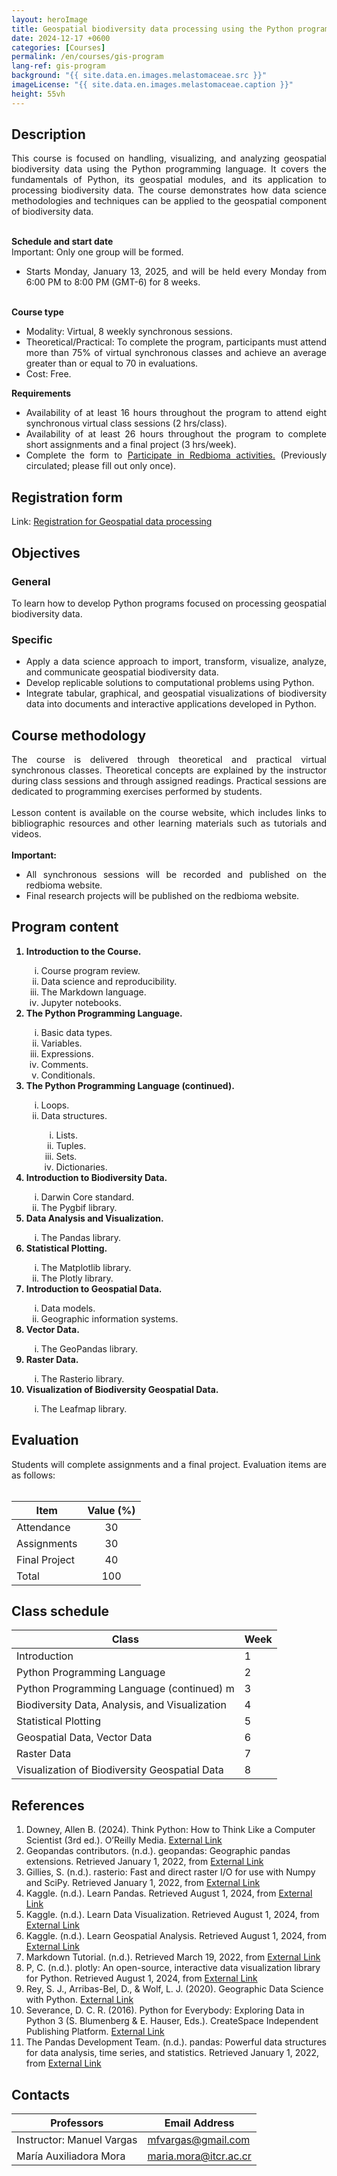 ```yaml
---
layout: heroImage
title: Geospatial biodiversity data processing using the Python programming language Course Program
date: 2024-12-17 +0600
categories: [Courses]
permalink: /en/courses/gis-program
lang-ref: gis-program
background: "{{ site.data.en.images.melastomaceae.src }}"
imageLicense: "{{ site.data.en.images.melastomaceae.caption }}"
height: 55vh
---
```


## Description
<div style="text-align: justify">
This course is focused on handling, visualizing, and analyzing geospatial biodiversity data using the Python programming language. It covers the fundamentals of Python, its geospatial modules, and its application to processing biodiversity data. The course demonstrates how data science methodologies and techniques can be applied to the geospatial component of biodiversity data.
<br><br>

<b>Schedule and start date</b>
<br>
Important: Only one group will be formed.
<br>
<ul>
    <li>
    Starts Monday, January 13, 2025, and will be held every Monday from 6:00 PM to 8:00 PM (GMT-6) for 8 weeks.
    </li>
</ul>
<br>
<b>Course type</b>
<br>
<ul>
    <li>Modality: Virtual, 8 weekly synchronous sessions.</li>
    <li>Theoretical/Practical: To complete the program, participants must attend more than 75% of virtual synchronous classes and achieve an average greater than or equal to 70 in evaluations.</li>
    <li>Cost: Free.</li>
</ul>

<b>Requirements</b>
<ul>
<li>Availability of at least 16 hours throughout the program to attend eight synchronous virtual class sessions (2 hrs/class).</li>
<li>Availability of at least 26 hours throughout the program to complete short assignments and a final project (3 hrs/week).</li>
<li>Complete the form to <a href="https://forms.gle/gq98uQN32xz9uBx87">Participate in Redbioma activities.</a> (Previously circulated; please fill out only once).</li>
</ul>
</div>

## Registration form
Link: [Registration for Geospatial data processing](https://docs.google.com/forms/d/e/1FAIpQLSeb35GlNsgWKTpKUINvkFK-hNwGk1J4aXpGy2oXYcNmMkUeLg/viewform)


## Objectives

### General
<div style="text-align: justify">
To learn how to develop Python programs focused on processing geospatial biodiversity data.
</div>

### Specific
<div style="text-align: justify">
<ul>
    <li>Apply a data science approach to import, transform, visualize, analyze, and communicate geospatial biodiversity data.</li>
    <li>Develop replicable solutions to computational problems using Python.</li>
    <li>Integrate tabular, graphical, and geospatial visualizations of biodiversity data into documents and interactive applications developed in Python.</li>
</ul>
</div>

## Course methodology
<div style="text-align: justify">
The course is delivered through theoretical and practical virtual synchronous classes. Theoretical concepts are explained by the instructor during class sessions and through assigned readings. Practical sessions are dedicated to programming exercises performed by students.
<br><br>
Lesson content is available on the course website, which includes links to bibliographic resources and other learning materials such as tutorials and videos.
<br><br>
<b>Important:</b>
<ul>
    <li>All synchronous sessions will be recorded and published on the redbioma website.</li>
    <li>Final research projects will be published on the redbioma website.</li>
</ul>
</div>

## Program content
<div style="text-align: justify">
<ol>
    <b><li>Introduction to the Course.</li></b>
    <ol type="i">
        <li>Course program review.</li>
        <li>Data science and reproducibility.</li>
        <li>The Markdown language.</li>
        <li>Jupyter notebooks.</li>
    </ol>
    <b><li>The Python Programming Language.</li></b>
    <ol type="i">
        <li>Basic data types.</li>
        <li>Variables.</li>
        <li>Expressions.</li>
        <li>Comments.</li>
        <li>Conditionals.</li>
    </ol>
    <b><li>The Python Programming Language (continued).</li></b>
    <ol type="i">
        <li>Loops.</li>
        <li>Data structures.</li>
        <ol type="i">
            <li>Lists.</li>
            <li>Tuples.</li>
            <li>Sets.</li>
            <li>Dictionaries.</li>
        </ol>
    </ol>
    <b><li>Introduction to Biodiversity Data.</li></b>
    <ol type="i">
        <li>Darwin Core standard.</li>
        <li>The Pygbif library.</li>
    </ol>
    <b><li>Data Analysis and Visualization.</li></b>
    <ol type="i">
        <li>The Pandas library.</li>
    </ol>
    <b><li>Statistical Plotting.</li></b>
    <ol type="i">
        <li>The Matplotlib library.</li>
        <li>The Plotly library.</li>
    </ol>
    <b><li>Introduction to Geospatial Data.</li></b>
    <ol type="i">
        <li>Data models.</li>
        <li>Geographic information systems.</li>
    </ol>
    <b><li>Vector Data.</li></b>
    <ol type="i">
        <li>The GeoPandas library.</li>
    </ol>
    <b><li>Raster Data.</li></b>
    <ol type="i">
        <li>The Rasterio library.</li>
    </ol>
    <b><li>Visualization of Biodiversity Geospatial Data.</li></b>
    <ol type="i">
        <li>The Leafmap library.</li>
    </ol>
</ol>
</div>

## Evaluation
<div style="text-align: justify">
Students will complete assignments and a final project. Evaluation items are as follows:
</div>
<br>

| Item   | Value (%) |
| ----------- | :--------: |
| Attendance  | 30         |
| Assignments | 30         |
| Final Project | 40       |
| Total       | 100        |

## Class schedule

| Class                                      | Week |
| ------------------------------------------ |----- |
| Introduction                               | 1    |
| Python Programming Language                | 2    |
| Python Programming Language (continued)  m | 3    |
| Biodiversity Data, Analysis, and Visualization | 4     |
| Statistical Plotting                       | 5     |
| Geospatial Data, Vector Data               | 6     |
| Raster Data                                | 7     |
| Visualization of Biodiversity Geospatial Data |8     |

## References

1. Downey, Allen B. (2024). Think Python: How to Think Like a Computer Scientist (3rd ed.). O’Reilly Media. [External Link](https://greenteapress.com/wp/think-python-3rd-edition)
2. Geopandas contributors. (n.d.). geopandas: Geographic pandas extensions. Retrieved January 1, 2022, from [External Link](http://geopandas.org)
3. Gillies, S. (n.d.). rasterio: Fast and direct raster I/O for use with Numpy and SciPy. Retrieved January 1, 2022, from [External Link](https://github.com/mapbox/rasterio)
4. Kaggle. (n.d.). Learn Pandas. Retrieved August 1, 2024, from [External Link](https://www.kaggle.com/learn/pandas)
5. Kaggle. (n.d.). Learn Data Visualization. Retrieved August 1, 2024, from [External Link](https://www.kaggle.com/learn/data-visualization)
6. Kaggle. (n.d.). Learn Geospatial Analysis. Retrieved August 1, 2024, from [External Link](https://www.kaggle.com/learn/geospatial-analysis)
7. Markdown Tutorial. (n.d.). Retrieved March 19, 2022, from [External Link](https://www.markdowntutorial.com/)
8. P, C. (n.d.). plotly: An open-source, interactive data visualization library for Python. Retrieved August 1, 2024, from [External Link](https://plotly.com/python/)
9. Rey, S. J., Arribas-Bel, D., & Wolf, L. J. (2020). Geographic Data Science with Python. [External Link](https://geographicdata.science/book/)
10. Severance, D. C. R. (2016). Python for Everybody: Exploring Data in Python 3 (S. Blumenberg & E. Hauser, Eds.). CreateSpace Independent Publishing Platform. [External Link](https://www.py4e.com/html3/)
11. The Pandas Development Team. (n.d.). pandas: Powerful data structures for data analysis, time series, and statistics. Retrieved January 1, 2022, from [External Link](https://pandas.pydata.org)

## Contacts

| Professors           | Email Address                    |
| --------------------- | -------------------------------- |
| Instructor: Manuel Vargas | [mfvargas@gmail.com](mailto:mfvargas@gmail.com) |
| María Auxiliadora Mora   | [maria.mora@itcr.ac.cr](mailto:maria.mora@itcr.ac.cr) |
